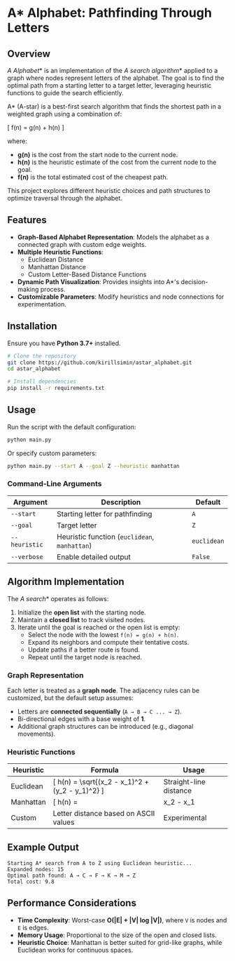 # A* Alphabet: Pathfinding Through Letters

## Overview

**A* Alphabet** is an implementation of the **A* search algorithm** applied to a graph where nodes represent letters of the alphabet. The goal is to find the optimal path from a starting letter to a target letter, leveraging heuristic functions to guide the search efficiently.

A* (A-star) is a best-first search algorithm that finds the shortest path in a weighted graph using a combination of:

\[ f(n) = g(n) + h(n) \]

where:
- **g(n)** is the cost from the start node to the current node.
- **h(n)** is the heuristic estimate of the cost from the current node to the goal.
- **f(n)** is the total estimated cost of the cheapest path.

This project explores different heuristic choices and path structures to optimize traversal through the alphabet.

## Features

- **Graph-Based Alphabet Representation**: Models the alphabet as a connected graph with custom edge weights.
- **Multiple Heuristic Functions**:
  - Euclidean Distance
  - Manhattan Distance
  - Custom Letter-Based Distance Functions
- **Dynamic Path Visualization**: Provides insights into A*'s decision-making process.
- **Customizable Parameters**: Modify heuristics and node connections for experimentation.

## Installation

Ensure you have **Python 3.7+** installed.

```bash
# Clone the repository
git clone https://github.com/kirillsimin/astar_alphabet.git
cd astar_alphabet

# Install dependencies
pip install -r requirements.txt
```

## Usage

Run the script with the default configuration:
```bash
python main.py
```

Or specify custom parameters:
```bash
python main.py --start A --goal Z --heuristic manhattan
```

### Command-Line Arguments

| Argument         | Description                                     | Default |
|-----------------|-------------------------------------------------|---------|
| `--start`       | Starting letter for pathfinding                | `A`     |
| `--goal`        | Target letter                                  | `Z`     |
| `--heuristic`   | Heuristic function (`euclidean`, `manhattan`) | `euclidean` |
| `--verbose`     | Enable detailed output                         | `False`  |

## Algorithm Implementation

The **A* search** operates as follows:

1. Initialize the **open list** with the starting node.
2. Maintain a **closed list** to track visited nodes.
3. Iterate until the goal is reached or the open list is empty:
   - Select the node with the lowest `f(n) = g(n) + h(n)`.
   - Expand its neighbors and compute their tentative costs.
   - Update paths if a better route is found.
   - Repeat until the target node is reached.

### Graph Representation

Each letter is treated as a **graph node**. The adjacency rules can be customized, but the default setup assumes:

- Letters are **connected sequentially** (`A → B → C ... → Z`).
- Bi-directional edges with a base weight of **1**.
- Additional graph structures can be introduced (e.g., diagonal movements).

### Heuristic Functions

| Heuristic   | Formula | Usage |
|-------------|---------------------------------------------------------|--------------------------|
| Euclidean   | \[ h(n) = \sqrt{(x_2 - x_1)^2 + (y_2 - y_1)^2} \] | Straight-line distance |
| Manhattan   | \[ h(n) = |x_2 - x_1| + |y_2 - y_1| \] | Grid-based movement |
| Custom      | Letter distance based on ASCII values | Experimental |

## Example Output

```
Starting A* search from A to Z using Euclidean heuristic...
Expanded nodes: 15
Optimal path found: A → C → F → K → M → Z
Total cost: 9.8
```

## Performance Considerations

- **Time Complexity**: Worst-case **O(|E| + |V| log |V|)**, where `V` is nodes and `E` is edges.
- **Memory Usage**: Proportional to the size of the open and closed lists.
- **Heuristic Choice**: Manhattan is better suited for grid-like graphs, while Euclidean works for continuous spaces.
